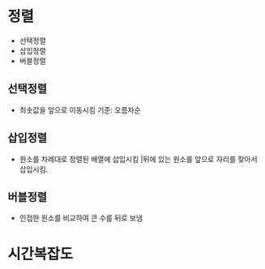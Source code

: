 # 정렬
* 선택정렬
* 삽입정렬
* 버블정렬

## 선택정렬
- 최솟값을 앞으로 이동시킴 기준: 오름차순

## 삽입정렬
- 원소를 차례대로 정렬된 배열에 삽입시킴
|뒤에 있는 원소를 앞으로 자리를 찾아서 삽입시킴.

## 버블정렬
- 인접한 원소를 비교하여 큰 수를 뒤로 보냄 

# 시간복잡도
